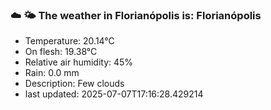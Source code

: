 ### ☁️ 🌤️  The weather in Florianópolis is: Florianópolis

- Temperature: 20.14°C
- On flesh: 19.38°C
- Relative air humidity: 45%
- Rain: 0.0 mm
- Description: Few clouds
- last updated: 2025-07-07T17:16:28.429214
